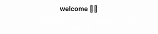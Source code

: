 <h2 align="center">
welcome 🙌🏻
</h2>

<p align="center" style="color: white;">
🌱 저는 컴퓨터소프트웨어공학과 학생이고, 좋아하는 일을 잘하고싶어서 꾸준히 노력하고 있습니다. 🌱</p>


